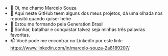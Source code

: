 - 👋 Oi, me chamo Marcelo Souza 
- 👀 Aqui neste GitHub teem alguns dos meus projetos, dá uma olhada nos repositó quando quiser hehe
- 🌱 Estou me formando pela Generation Brasil 
- 💞️ Sonhar, batalhar e conquistar talvez seja minhas três palavras favoritas.
- 📫 Você pode me encontrar no LinkedIn por este link: https://www.linkedin.com/in/marcelo-souza-2a8189207/

<!---
MarceloSouzaEDM/MarceloSouzaEDM is a ✨ special ✨ repository because its `README.md` (this file) appears on your GitHub profile.
You can click the Preview link to take a look at your changes.
--->

